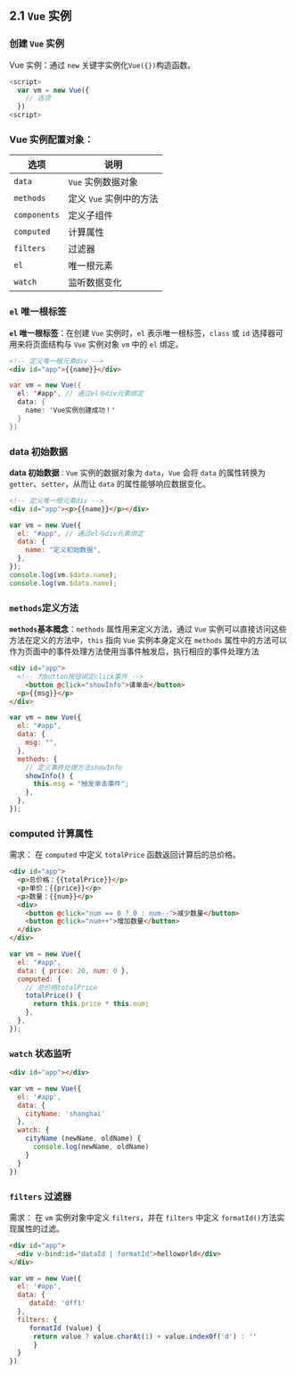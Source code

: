## 2.1 `Vue` 实例

### 创建 `Vue` 实例

Vue 实例：通过 `new` 关键字实例化`Vue({})`构造函数。

```javascript
<script>
  var vm = new Vue({
    // 选项
  })
<script>

```

### Vue 实例配置对象：

| **选项**     | **说明**                |
| ------------ | ----------------------- |
| `data`       | `Vue` 实例数据对象      |
| `methods`    | 定义 `Vue` 实例中的方法 |
| `components` | 定义子组件              |
| `computed`   | 计算属性                |
| `filters`    | 过滤器                  |
| `el`         | 唯一根元素              |
| `watch`      | 监听数据变化            |

### `el` 唯一根标签

**`el` 唯一根标签**：在创建 `Vue` 实例时，`el` 表示唯一根标签，`class` 或 `id` 选择器可用来将页面结构与 `Vue` 实例对象 `vm` 中的 `el` 绑定。

```html
<!-- 定义唯一根元素div -->
<div id="app">{{name}}</div>
```

```java
var vm = new Vue({
  el: '#app', // 通过el与div元素绑定
  data: {
    name: 'Vue实例创建成功！'
  }
})
```

### data 初始数据

**data 初始数据**`：Vue` 实例的数据对象为 `data`，`Vue` 会将 `data` 的属性转换为 `getter`、`setter`，从而让 `data` 的属性能够响应数据变化。

```html
<!-- 定义唯一根元素div -->
<div id="app"><p>{{name}}</p></div>
```

```javascript
var vm = new Vue({
  el: "#app", // 通过el与div元素绑定
  data: {
    name: "定义初始数据",
  },
});
console.log(vm.$data.name);
console.log(vm.$data.name);
```

### `methods`定义方法

**`methods`基本概念**：`methods` 属性用来定义方法，通过 `Vue` 实例可以直接访问这些方法在定义的方法中，`this` 指向 `Vue` 实例本身定义在 `methods` 属性中的方法可以作为页面中的事件处理方法使用当事件触发后，执行相应的事件处理方法

```html
<div id="app">
  <!-- 为button按钮绑定click事件 -->
    <button @click="showInfo">请单击</button>   
  <p>{{msg}}</p>
</div>
```

```javascript
var vm = new Vue({
  el: "#app",
  data: {
    msg: "",
  },
  methods: {
    // 定义事件处理方法showInfo
    showInfo() {
      this.msg = "触发单击事件";
    },
  },
});
```

### computed 计算属性

需求： 在 `computed` 中定义 `totalPrice` 函数返回计算后的总价格。

```html
<div id="app">
  <p>总价格：{{totalPrice}}</p>
  <p>单价：{{price}}</p>
  <p>数量：{{num}}</p>
  <div>
    <button @click="num == 0 ? 0 : num--">减少数量</button>
    <button @click="num++">增加数量</button>
  </div>
</div>
```

```javascript
var vm = new Vue({
  el: "#app",
  data: { price: 20, num: 0 },
  computed: {
    // 总价格totalPrice
    totalPrice() {
      return this.price * this.num;
    },
  },
});
```

### `watch` 状态监听

```html
<div id="app"></div>
```

```javascript
var vm = new Vue({
  el: '#app',
  data: {
    cityName: 'shanghai'
  },
  watch: {
    cityName (newName, oldName) {
      console.log(newName, oldName)
    }
  }
})
```

### `filters` 过滤器

需求： 在 `vm` 实例对象中定义 `filters`，并在 `filters` 中定义 `formatId()`方法实现属性的过滤。

```html
<div id="app">
  <div v-bind:id="dataId | formatId">helloworld</div>
</div>
```

```javascript
var vm = new Vue({
  el: '#app',
  data: {
     dataId: 'dff1'
  },
  filters: {
     formatId (value) {
      return value ? value.charAt(1) + value.indexOf('d') : ''
      }
  }
})
```
